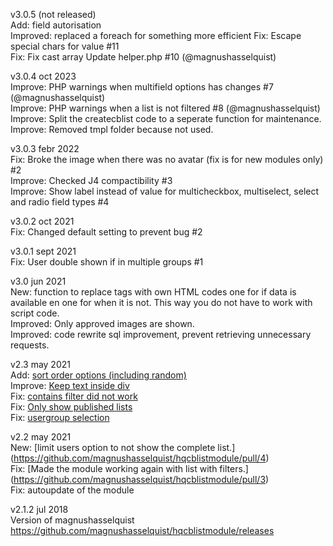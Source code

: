 v3.0.5 (not released)  
Add: field autorisation  
Improved: replaced a foreach for something more efficient
Fix: Escape special chars for value #11  
Fix: Fix cast array Update helper.php #10 (@magnushasselquist) 

v3.0.4 oct 2023  
Improve: PHP warnings when multifield options has changes #7 (@magnushasselquist)  
Improve: PHP warnings when a list is not filtered #8 (@magnushasselquist)  
Improve: Split the createcblist code to a seperate function for maintenance.  
Improve: Removed tmpl folder because not used.  
  
v3.0.3 febr 2022  
Fix: Broke the image when there was no avatar (fix is for new modules only) #2  
Improve: Checked J4 compactibility #3  
Improve: Show label instead of value for multicheckbox, multiselect, select and radio field types #4  
  
v3.0.2 oct 2021  
Fix: Changed default setting to prevent bug #2  
  
v3.0.1 sept 2021  
Fix: User double shown if in multiple groups #1  
  
v3.0 jun 2021  
New: function to replace tags with own HTML codes one for if data is available en one for when it is not. This way you do not have to work with script code.  
Improved: Only approved images are shown.  
Improved: code rewrite sql improvement, prevent retrieving unnecessary requests.  

v2.3 may 2021  
Add: [sort order options (including random)](https://github.com/magnushasselquist/hqcblistmodule/pull/16)  
Improve: [Keep text inside div](https://github.com/magnushasselquist/hqcblistmodule/pull/13)  
Fix: [contains filter did not work](https://github.com/magnushasselquist/hqcblistmodule/pull/15)  
Fix: [Only show published lists](https://github.com/magnushasselquist/hqcblistmodule/pull/14)  
Fix: [usergroup selection](https://github.com/magnushasselquist/hqcblistmodule/pull/17)  

v2.2 may 2021  
New: [limit users option to not show the complete list.] (https://github.com/magnushasselquist/hqcblistmodule/pull/4)  
Fix: [Made the module working again with list with filters.] (https://github.com/magnushasselquist/hqcblistmodule/pull/3)  
Fix: autoupdate of the module  

v2.1.2 jul 2018  
Version of magnushasselquist https://github.com/magnushasselquist/hqcblistmodule/releases  
